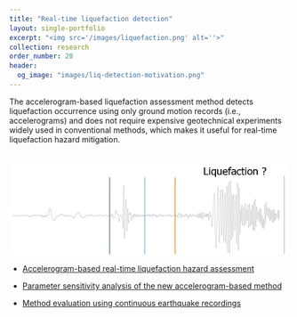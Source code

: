 ```yaml
---
title: "Real-time liquefaction detection"
layout: single-portfolio
excerpt: "<img src='/images/liquefaction.png' alt=''>"
collection: research
order_number: 20
header: 
  og_image: "images/liq-detection-motivation.png"
---
```


The accelerogram-based liquefaction assessment method detects liquefaction occurrence using only ground motion records (i.e., accelerograms) and does not require expensive geotechnical experiments widely used in conventional methods, which makes it useful for real-time liquefaction hazard mitigation.

<br/><img src='/images/liq-detection-motivation.png'>


* [Accelerogram-based real-time liquefaction hazard assessment](/posts/2021-05-25-liq-detection)

* [Parameter sensitivity analysis of the new accelerogram-based method](/posts/2021-11-07-liq-detection-correlation)

* [Method evaluation using continuous earthquake recordings](/posts/2022-07-02-liq-detection-4arrays)




